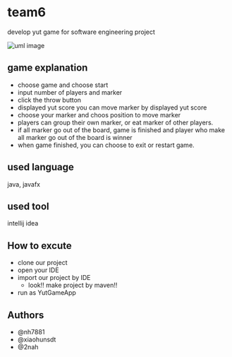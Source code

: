 # team6

 develop yut game for software engineering project

![uml image](https://postfiles.pstatic.net/MjAxOTA2MDhfMjgy/MDAxNTU5OTg4MjQ0NTI1.9Hb6Zxq8pgyrQ4HHW-1ieWTJV9sk5tr7FgHsrcsPsGEg.WzsODABIspEwvFf-ypEskwVJBbueH_OaCR2cutRVhy4g.PNG.nh7881/image.png?type=w966)


## game explanation
+ choose game and choose start
+ input number of players and marker
+ click the throw button 
+ displayed yut score you can move marker by displayed yut score
+ choose your marker and choos position to move marker
+ players can group their own marker, or eat marker of other players.
+ if all marker go out of the board, game is finished and player who make all marker go out of the board is winner
+ when game finished, you can choose to exit or restart game.

## used language
 java, javafx
 
## used tool
 intellij idea 

## How to excute
+ clone our project
+ open your IDE
+ import our project by IDE
    + look!! make project by maven!!
+ run as YutGameApp


## Authors
+ @nh7881
+ @xiaohunsdt
+ @2nah
